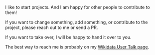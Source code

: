 I like to start projects.
And I am happy for other people to contribute to them!

If you want to change something, add something, or contribute to the
project, please reach out to me or send a PR.

If you want to take over, I will be happy to hand it over to you.

The best way to reach me is probably on my
[Wikidata User Talk page](https://www.wikidata.org/wiki/User_talk:Denny).

